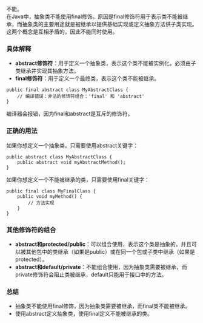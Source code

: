 不能。<br />在Java中，抽象类不能使用final修饰。原因是final修饰符用于表示类不能被继承，而抽象类的主要用途就是被继承以提供基础实现或定义抽象方法供子类实现。这两个概念是互相矛盾的，因此不能同时使用。
### 具体解释

- **abstract修饰符**：用于定义一个抽象类，表示这个类不能被实例化，必须由子类继承并实现其抽象方法。
- **final修饰符**：用于定义一个最终类，表示这个类不能被继承。
```
public final abstract class MyAbstractClass {
    // 编译错误：非法的修饰符组合：'final' 和 'abstract'
}
```
编译器会报错，因为final和abstract是互斥的修饰符。
### 正确的用法
如果你想定义一个抽象类，只需要使用abstract关键字：
```
public abstract class MyAbstractClass {
    public abstract void myAbstractMethod();
}
```
如果你想定义一个不能被继承的类，只需要使用final关键字：
```
public final class MyFinalClass {
    public void myMethod() {
        // 方法实现
    }
}
```
### 其他修饰符的组合

- **abstract和protected/public**：可以组合使用，表示这个类是抽象的，并且可以被其他包中的类继承（如果是public）或在同一个包或子类中继承（如果是protected）。
- **abstract和default/private**：不能组合使用，因为抽象类需要被继承，而private修饰符会阻止类被继承，default只能用于接口中的方法。
### 总结

- 抽象类不能使用final修饰，因为抽象类需要被继承，而final类不能被继承。
- 使用abstract定义抽象类，使用final定义不能被继承的类。
